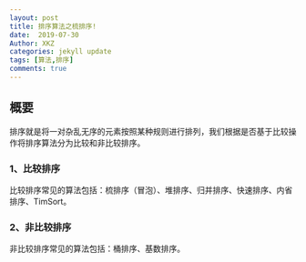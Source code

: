 ```yaml
---
layout: post
title: 排序算法之梳排序!
date:  2019-07-30
Author: XKZ
categories: jekyll update
tags: [算法,排序]
comments: true
---
```

## 概要
排序就是将一对杂乱无序的元素按照某种规则进行排列，我们根据是否基于比较操作将排序算法分为比较和非比较排序。
### 1、比较排序
比较排序常见的算法包括：梳排序（冒泡）、堆排序、归并排序、快速排序、内省排序、TimSort。
### 2、非比较排序
非比较排序常见的算法包括：桶排序、基数排序。

